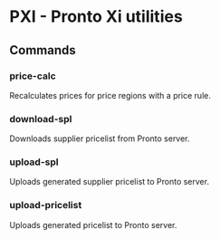 # PXI - Pronto Xi utilities

## Commands

### price-calc

Recalculates prices for price regions with a price rule.

### download-spl

Downloads supplier pricelist from Pronto server.

### upload-spl

Uploads generated supplier pricelist to Pronto server.

### upload-pricelist

Uploads generated pricelist to Pronto server.
